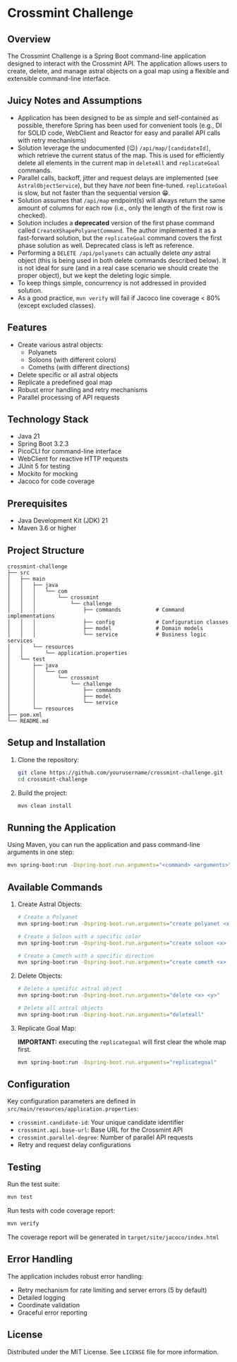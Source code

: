 # Crossmint Challenge

## Overview
The Crossmint Challenge is a Spring Boot command-line application designed to interact with the Crossmint API. The application allows users to create, delete, and manage astral objects on a goal map using a flexible and extensible command-line interface.

## Juicy Notes and Assumptions
* Application has been designed to be as simple and self-contained as possible, therefore Spring has been used for convenient tools (e.g., DI for SOLID code, WebClient and Reactor for easy and parallel API calls with retry mechanisms)
* Solution leverage the undocumented (😉) `/api/map/[candidateId]`, which retrieve the current status of the map. This is used for efficiently delete all elements in the current map in `deleteAll` and `replicateGoal` commands.
* Parallel calls, backoff, jitter and request delays are implemented (see `AstralObjectService`), but they have *not* been fine-tuned. `replicateGoal` is slow, but not faster than the sequential version 😁.
* Solution assumes that `/api/map` endpoint(s) will always return the same amount of columns for each row (i.e., only the length of the first row is checked).
* Solution includes a **deprecated** version of the first phase command called `CreateXShapePolyanetCommand`. The author implemented it as a fast-forward solution, but the `replicateGoal` command covers the first phase solution as well. Deprecated class is left as reference.
* Performing a `DELETE /api/polyanets` can actually delete *any* astral object (this is being used in both delete commands described below). It is not ideal for sure (and in a real case scenario we should create the proper object), but we kept the deleting logic simple.
* To keep things simple, concurrency is not addressed in provided solution.
* As a good practice, `mvn verify` will fail if Jacoco line coverage < 80% (except excluded classes).

## Features
* Create various astral objects:
   * Polyanets
   * Soloons (with different colors)
   * Comeths (with different directions)
* Delete specific or all astral objects
* Replicate a predefined goal map
* Robust error handling and retry mechanisms
* Parallel processing of API requests

## Technology Stack
* Java 21
* Spring Boot 3.2.3
* PicoCLI for command-line interface
* WebClient for reactive HTTP requests
* JUnit 5 for testing
* Mockito for mocking
* Jacoco for code coverage

## Prerequisites
* Java Development Kit (JDK) 21
* Maven 3.6 or higher

## Project Structure

```
crossmint-challenge
├── src
│   ├── main
│   │   ├── java
│   │   │   └── com
│   │   │       └── crossmint
│   │   │           └── challenge
│   │   │               ├── commands           # Command implementations
│   │   │               ├── config             # Configuration classes 
│   │   │               ├── model              # Domain models
│   │   │               └── service            # Business logic services
│   │   └── resources           
│   │       └── application.properties
│   └── test
│       ├── java
│       │   └── com
│       │       └── crossmint
│       │           └── challenge
│       │               ├── commands
│       │               ├── model
│       │               └── service
│       └── resources
├── pom.xml
└── README.md
```

## Setup and Installation
1. Clone the repository:
   ```bash
   git clone https://github.com/yourusername/crossmint-challenge.git
   cd crossmint-challenge
   ```

2. Build the project:
   ```bash 
   mvn clean install
   ```

## Running the Application
Using Maven, you can run the application and pass command-line arguments in one step:

```bash
mvn spring-boot:run -Dspring-boot.run.arguments="<command> <arguments>"
```

## Available Commands
1. Create Astral Objects:
   ```bash
   # Create a Polyanet
   mvn spring-boot:run -Dspring-boot.run.arguments="create polyanet <x> <y>"
   
   # Create a Soloon with a specific color  
   mvn spring-boot:run -Dspring-boot.run.arguments="create soloon <x> <y> <color>"

   # Create a Cometh with a specific direction
   mvn spring-boot:run -Dspring-boot.run.arguments="create cometh <x> <y> <direction>"
   ```

2. Delete Objects:
   ```bash
   # Delete a specific astral object
   mvn spring-boot:run -Dspring-boot.run.arguments="delete <x> <y>"

   # Delete all astral objects
   mvn spring-boot:run -Dspring-boot.run.arguments="deleteall"
   ```

3. Replicate Goal Map:

   **IMPORTANT:** executing the `replicategoal` will first clear the whole map first.

   ```bash
   mvn spring-boot:run -Dspring-boot.run.arguments="replicategoal"
   ```

## Configuration
Key configuration parameters are defined in `src/main/resources/application.properties`:
* `crossmint.candidate-id`: Your unique candidate identifier
* `crossmint.api.base-url`: Base URL for the Crossmint API
* `crossmint.parallel-degree`: Number of parallel API requests
* Retry and request delay configurations

## Testing
Run the test suite:
```bash
mvn test
```

Run tests with code coverage report:
```bash
mvn verify
```

The coverage report will be generated in `target/site/jacoco/index.html`

## Error Handling
The application includes robust error handling:
* Retry mechanism for rate limiting and server errors (5 by default)
* Detailed logging
* Coordinate validation
* Graceful error reporting

## License
Distributed under the MIT License. See `LICENSE` file for more information.